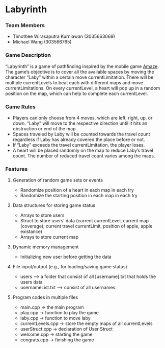 # Labyrinth

### Team Members

- Timothee Wirasaputra Kurniawan (3035663069)
- Michael Wang (303566765)

### Game Description

“Labyrinth” is a game of pathfinding inspired by the mobile game [Amaze](https://play.google.com/store/apps/details?id=com.crazylabs.amaze.game&hl=en). The game’s objective is to cover all the available spaces by moving the character “Laby” within a certain move currentLimitation. There will be multiple currentLevels to beat each with different maps and move currentLimitations. On every currentLevel, a heart will pop up in a random position on the map, which can help to complete each currentLevel.

### Game Rules

- Players can only choose from 4 moves, which are left, right, up, or down. “Laby” will move to the respective direction until it hits an obstruction or end of the map.
- Spaces traveled by Laby will be counted towards the travel count regardless if Laby has already covered the place before or not.
- If “Laby” exceeds the travel currentLimitation, the player loses.
- A heart will be placed randomly on the map to reduce Laby’s travel count. The number of reduced travel count varies among the maps.

### Features

1. Generation of random game sets or events

   - Randomize position of a heart in each map in each try
   - Randomize the starting position in each map in each try

2. Data structures for storing game status

   - Arrays to store users
   - Struct to store users’ data (current currentLevel, current map (coverage), current travel currentLimit, position of apple, apple existance)
   - Arrays to store current map

3. Dynamic memory management

   - Initializing new user before getting the data

4. File input/output (e.g., for loading/saving game status)

   - users --> a folder that consist of all [username].txt that holds the users data
   - usernameList.txt --> consist of all usernames.

5. Program codes in multiple files
   - main.cpp → the main program
   - play.cpp → function to play the game
   - laby.cpp → function to move laby
   - currentLevels.cpp → store the empty maps of all currentLevels
   - userStruct.cpp → declaration of User Struct
   - welcome.cpp → starting the game
   - congrats.cpp → finishing the game
